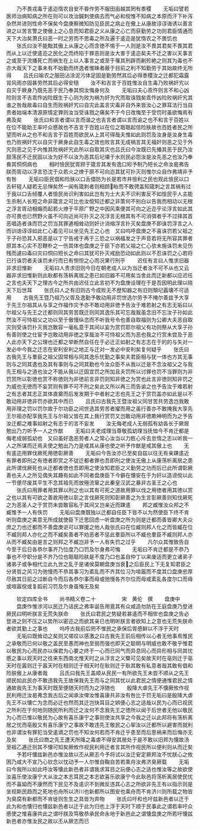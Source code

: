<!-- { "loadSidebar": true } -->
　　乃不畏戎毒于逺迩惰农自安不昏作劳不服田亩越其罔有黍稷
　　无垢曰譬若医师治病知病之所在则可以攻治鍼刺使病去而气必和傥惟不知病之本原而汗下补泻杂然并进则性命不保矣今盘庚察微知防见臣民之病止在傲上从康故谆谆诲诱以善言进之以苦言警之使傲上之心息而知君臣之义从康之心亡而获勤劳之功则君臣情通而天下大治矣萧氏曰恶一时之劳而不思毒之所及遍于逺迩是犹惰农之不畏饥也
　　张氏曰汝不能黜其傲上从康之心而含徳不惕于一人则是汝不畏其君矣不畏其君而从上以迁使逺迩之民化之而终陷于罪恶则是汝大害于逺迩矣夫不迁之害以天事言之或至于流播死亡而祸生在上以人事言之或至于罹其刑辟而劓殄絶之则其为毒也不亦大哉天下之事未有不始勤而终逸者惟昧者蔽于目前之利不知勤劳于其始故终无所得
　　吕氏曰喻农之服田沾涂泥污体足固是勤劳然其后必得黍稷汝之迁都犯霜露冐风雨亦固甚劳然其后必得安穏
　　汝不和吉言于百姓惟汝自生毒乃败祸奸宄以自灾于厥身乃既先恶于民乃奉其恫汝悔身何及
　　无垢曰夫心乖忤则言不和心凶险则言不吉乖忤凶险既生于心则为败为祸为奸为宄而取诛戮矣乖忤凶险败祸奸宄其谁之咎哉故毒曰自生而败祸奸宄曰自灾此盖言灾毒非自外来皆汝心之罪耳法行当自贵者始端本清源原情定罪则汝当受诛戮之痛矣不于今日改悔至于受罚时虽欲悔焉有弗及矣
　　张氏曰和言者谓以言而谐之也吉言者谓以言而谕之也不和言于百姓以在位不能助王率吁众慼故也不吉言于百姓以在位之聒聒起信险肤故也百姓者民之所望而听从之也不和吉言于百姓而欲民从上其可得哉夫惟如此则罚及汝身是汝身生毒也乃败祸奸宄以自灾于厥身此自生毒之效也败言其无成祸言其无福奸则恶之见于外宄则恶之见于内惟其败祸奸宄此所以自取其灾也吕氏曰今汝既已先播其恶于民乃汝鼓荡民不迁民固以汝为好不以汝为恶其后圮壊于水则民必怨汝是汝先恶之也汝乃奉飬其恫恫病也
　　相时憸民犹胥顾于箴言其发有逸口矧予制乃短长之命汝曷弗告朕而胥动以浮言恐沈于众若火之燎于原不可向迩其犹可扑灭则惟尔众自作弗靖非予有咎
　　无垢曰臣民倡和险肤以口舌儇防为长是若市井憸利之民也观此憸民以口舌轩轾人疑若无忌惮矣然一闻有箴刺者则相顾眙而不敢骋盖知箴刺之言其祸有过于我以口舌倾覆人者憸民尚识利害如此岂有为士大夫不识利害反不如憸民乎人主能生杀制人长短之命非箴言之可比也汝傥知迁都之非策何不别白以告我而相动以无根之浮言胥动相煽而起若火燎于平原广野之中因风乘便其可向之近迩乎论浮言如此其亦可畏也已然野火虽不可向近尚可扑灭之况浮言无根其有不可消弭者乎不过择其首恶唱造者诛而罚之罚当其罪逓相耸动则奸计消缩浮言扑灭矣盘庚不即诛罚浮言之人而训诰谆谆如此仁心着见可以坐见先王之心也　又曰呜呼盘庚之不喜诛罚若父祖之于子孙恐其入邪恶是以丁宁告戒于再于三恐之以祸福发之于声音若将无所容其罪者原其本心实不忍鞭朴之一伤其体也盘庚之于臣下亦若父祖之仁心欤未施诛罚未见伤残而遽曰毒曰灾曰恫曰短长之命曰其犹可扑灭戒励恐动如此则以不忍诛罚之心若将已行诛罚者夫诛罚未行而已有恻怛之心而况果行刑乎
　　迟任有言曰人惟求旧器非求旧惟新
　　无垢曰人贵求旧则今日在朝老成人以为当迁者汝不可不从也又云器非求旧惟新则此耿都有荡柝离居之患已如旧器不可用矣当舍此而迁新都以应迟任之言也夫天下之理古今之所共由迟任立此言初不为盘庚设理在于是吾因明此理以晓天下后世耳
　　张氏曰人之有旧则古今成败无不歴知器之有旧则頽圮蠧壊不可适用
　　古我先王暨乃祖乃父胥及逸勤予敢动用非罚世选尔劳予不掩尔善兹予大享于先王尔祖其从与享之作福作灾予亦不敢动用非徳予告汝于难若射之有志无垢曰以尔祖父与先王之迁都则同其劳苦既迁则同其逸乐其可忘哉我虽念旧不忘汝子孙如此然汝不可恃祖父之功以至于傲慢纵恣而不听我号令也善自取福则为公卿大夫恶自取灾则受诛罚扑灭我岂敢容一毫私意于其间以妄为赏罚耶尔祖父有功则祭从大享子孙有善则使之仕宦予岂敢动用非徳之享哉汝不可恃祖父而为恶也我之行赏未尝及于恶人此亦天下之公理也迁都之举断然自任在于必迁正如射之有志志在于的的与矢对一发必中今我之迁志在安利安利之地正与迁对一发必中安利矣复何疑乎
　　张氏曰古我先王与羣臣之祖父固常相与同其逸乐忧勤之事矣夫君臣相与犹一体也方其无事则与之同其逸也及其有事则与之同其勤也今汝众臣不从我以迁是不念汝祖父之与我先王相与之道也汝之不能从我以迁固宜罚之所加且夫罚所以讨罪也罚不当罪则为非罚赏所以彰徳也赏不称徳则为非徳前言非罚则知非徳之为赏也此言非徳则知非罚之为威也无徳而不妄赏则有罪不可不刑之矣此又所以再三而告谕之也予告汝于难若射之有志者其志正其体直奠而后发发期于中者射之志也先王之于赏罚盖亦如此是以不敢动用非徳非罚亦欲其中而已
　　吕氏曰古我先王暨汝祖父同甘苦共劳逸岂我敢用非理之罚以罚尔故于尔功臣之间世选其劳苦者擢而用之虽行善亦不敢掩我大享先王尔祖亦配享我先王与尔祖父皆在其上我行赏罚又岂敢动用非徳欺神明而为之予告汝迁都之难事如射之有志于的言不妄发
　　汝无侮老成人无弱孤有幼各长于厥居勉出乃力听予一人之作猷
　　无垢曰夫老成理当尊敬孤幼理当抚恤今不肯迁都是侮老成弱孤幼也　又曰虽好逸恶劳者人之常心汝当以力胜心斥去怠惰之志以听我一人之所谋而迁焉夫使之勉出乃力是戒其从康也使之听予作猷是戒其傲上也
　　无有逺迩用罪伐厥死用徳彰厥善
　　无垢曰今告汝亦已至矣自兹以往无有亲踈逺近有罪者即刑之有徳者即赏之不従迁都者罪也吾即刑之使汝无傲上从康荡析离居之患此所谓伐厥死也从迁都者徳也吾即用之使汝知君臣之义勤劳之功而后已此所谓彰厥善也夫人之所见偶失其趣有如此不同者盘庚臣下今僻在懐安在于为奸以造谤傥以此一节便尽废其平生不念其祖先而放殛流窜之此秦皇汉武之暴非古圣王之心也
　　张氏曰用罪者用其罪以刑之也以其有可死之道故用罪以伐之用徳者用其徳以赏之也以其有可欲之善故用徳以彰之言伐厥死则知彰厥善之为生言彰厥善则知伐厥死之为恶圣人之于赏罚未尝敢容私于其间又岂亲近而踈逺
　　邦之臧惟汝众邦之不臧惟予一人有佚罚
　　无垢曰盘庚既独以迁都自任臣下皆不以为然使臣下终不肯听则盘庚之美意无所成就使臣下迁思回虑一听盘庚之所为则是迁都而善皆卿大夫众庶之力也迁都而不善盘庚讵可以罪援之他人哉张氏曰在位臧则邦人化之而皆臧在位不臧则邦人亦化之而不臧矣善者不劝恶者不惩此羣臣所以不臧也羣臣不臧则邦人亦从而不臧矣由是言之则邦之不臧岂非予一人有失罚之过乎
　　凡尔众其惟致告自今至于后日各恭尔事齐乃位度乃口罚及尔身弗可悔
　　无垢曰不肯迁都是不恭乃事也不守职分是不齐乃位也聒聒险肤是不度乃口也盖自仲丁以来废适而更立诸弟子诸弟子或争相代立此九世之乱于是诸侯莫朝盘庚当衰之后臣民上下无复知君臣之分贤哲之风习为弛慢而不恭其事习为紊乱而不齐其位习为喧嚣而不度其口盘庚忠厚尽赦其日前之过断自今而后各恭尔事而毋或弛慢各齐尔位而毋或紊乱各度尔口而毋或喧嚣傥或复蹈前习罚及尔身虽悔无及矣

　　钦定四库全书
　　尚书精义卷二十　　　　　宋　黄伦　撰
　　盘庚中
　　盘庚作惟渉河以民迁乃话民之弗率诞告用亶其有众咸造勿防在王庭盘庚乃登进厥民曰明听朕言无荒失朕命
　　张氏曰君民之势疑若甚逺而不相侔也盘庚之告必登进之则不压之以势所以密迩之而欲其亲已也明听朕言者欲知上之意也无荒失朕命者欲其勤上之事也
　　呜呼古我前后罔不惟民之承保后胥慼鲜以不浮于天时
　　无垢曰既耸动之矣则又嗟叹以感激之曰古我先王前后相传以心者无他事焉惟民之承敬而已何以敬之盖民至愚而神也至弱而强也即天之聪眀与明威也敢不敬乎惟君以敬民为心而民亦以保君为心要之终于一心而已同气而异息同心而异形相与同其忧慼之事以观天时之徃来东西南北惟天时之从浮言之义槩可见矣故天时在亳则迁于亳天时在嚣则迁于嚣天时在相则迁于相天时在耿则迁于耿其敢有私意者哉其敢有倡和险肤傲上从康者哉
　　吕氏曰我先王盖顺从民民一有所欲先王未尝不顺从之先王顺民如此民亦不敢违我先王故保我先王而与之同其忧以此君民之情便通惟君民之情通故我先王为事天时既至便随天时而为之浮随也
　　殷降大虐先王不懐厥攸作视民利用迁汝曷弗念我古后之闻承汝俾汝惟喜康共非汝有咎比于罚无垢曰是殷降大虐先王不以懐亡为念而必迁也然而其迁岂快耳目之娯便心志之适哉以民为心而已视民之所利在于何地则随民所利而迁之汝何不念我先王之徳所以闻于后世者无他以敬民为心而已惟以敬民为心故有喜乐康宁之事则使汝共享之今我之迁以此邦将有荡析离居之忧而亳殷又有喜乐康宁之事故不敢违先王敬民之心挈汝以迁都所以避害而就利也非谓汝有罪犯当受逺谪之罚也不知汝何若而不肯迁乎患至而后思祸来而后悔亦无及矣
　　张氏曰商之先王遭天所降之毒虐不得安其居处于是不敢以旧邦为懐故汤至祖乙逓迁则其不懐可知矣厥攸作视民利用迁者言其所作视民所以便利则从而迁矣
　　予若吁懐兹新邑亦惟汝故以丕从厥志今予将试以汝迁安定厥邦汝不忧朕心之攸困乃咸大不宣乃心钦念以忱动予一人尔惟自鞠自苦若乘舟汝弗济臭厥载
　　无垢曰今我所以如此呼汝等懐此新邑者非谓我求耳目之玩便心志之适也惟汝等之故欲使汝喜乐使汝康宁大从汝之本志耳民之本志欲喜乐欲康宁今此耿邑将荡析离居使民忧而不喜廹而不康然而下民见不及逺识不到微反违其心志之所欲非先王有以指示则是坐视斯民趋而之死地也舟所以济川也新都所以图安也乘舟而不肯济川则所载之物皆为臭腐有新都而不肯徙则生生之具皆为弃物
　　张氏曰吁和也吁兹新邑者以迁于此为和也懐归也懐兹新邑者以迁于此为归也上浮于天时下顺于民事此之谓若率吁众慼使之惟喜康共此之谓吁朕及笃敬恭承民命永地于新邑此之谓懐盘庚之所若吁懐兹新邑者亦惟汝民之故以丕从厥志而已
